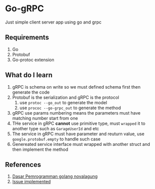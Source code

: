 # Go-gRPC

Just simple client server app using go and grpc

## Requirements

1. Go
2. Protobuf
3. Go-protoc extension

## What do I learn

1. gRPC is schema on write so we must defined schema first then generate the code
2. Protobuf is the serialization and gRPC is the protocol
   1. use `protoc --go_out` to generate the model
   2. use `prococ --go-grpc_out` to generate the method
3. gRPC use params numbering means the parameters must have matching number start from one
4. THe service in gRPC **cannot** use primitive type, must `wrapped` it to another type such as `GarageUserId` and etc
5. The service in gRPC must have parameter and reuturn value, use `google.protobuf.empty` to handle such case
6. Genereated service interface must wrapped with another struct and then implement the method

## References

1. [Dasar Pemrogramman golang novalagung](https://dasarpemrogramangolang.novalagung.com/C-golang-grpc-protobuf.html)
2. [Issue implemented](https://github.com/grpc/grpc-go/issues/3794)
